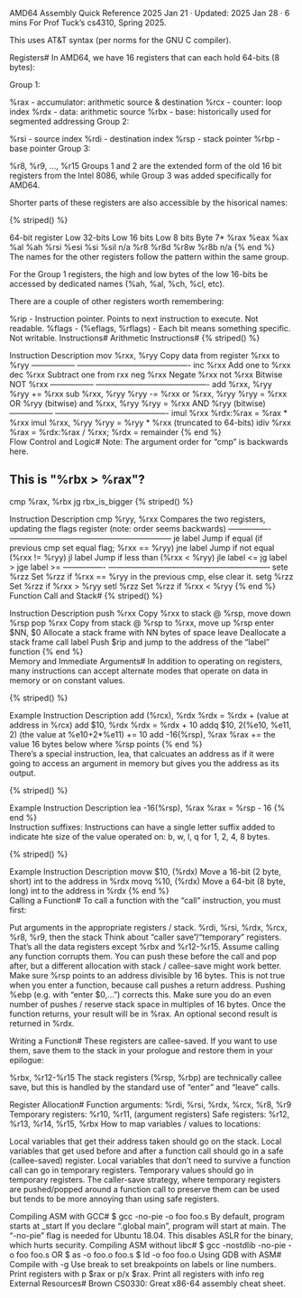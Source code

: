 AMD64 Assembly Quick Reference
2025 Jan 21
·
Updated: 2025 Jan 28
·
6 mins
For Prof Tuck’s cs4310, Spring 2025.

This uses AT&T syntax (per norms for the GNU C compiler).

Registers#
In AMD64, we have 16 registers that can each hold 64-bits (8 bytes):

Group 1:

%rax - accumulator: arithmetic source & destination
%rcx - counter: loop index
%rdx - data: arithmetic source
%rbx - base: historically used for segmented addressing
Group 2:

%rsi - source index
%rdi - destination index
%rsp - stack pointer
%rbp - base pointer
Group 3:

%r8, %r9, …, %r15
Groups 1 and 2 are the extended form of the old 16 bit registers from the Intel 8086, while Group 3 was added specifically for AMD64.

Shorter parts of these registers are also accessible by the hisorical names:

{% striped() %}

64-bit register	Low 32-bits	Low 16 bits	Low 8 bits	Byte 7*
%rax	%eax	%ax	%al	%ah
%rsi	%esi	%si	%sil	n/a
%r8	%r8d	%r8w	%r8b	n/a
{% end %}				
The names for the other registers follow the pattern within the same group.

For the Group 1 registers, the high and low bytes of the low 16-bits be accessed by dedicated names (%ah, %al, %ch, %cl, etc).

There are a couple of other registers worth remembering:

%rip - Instruction pointer. Points to next instruction to execute. Not readable.
%flags - (%eflags, %rflags) - Each bit means something specific. Not writable.
Instructions#
Arithmetic Instructions#
{% striped() %}

Instruction	Description
mov %rxx, %ryy	Copy data from register %rxx to %ryy
—————–	——————————————-
inc %rxx	Add one to %rxx
dec %rxx	Subtract one from rxx
neg %rxx	Negate %rxx
not %rxx	Bitwise NOT %rxx
—————–	——————————————-
add %rxx, %ryy	%ryy += %rxx
sub %rxx, %ryy	%ryy -= %rxx
or %rxx, %ryy	%ryy = %rxx OR %ryy (bitwise)
and %rxx, %ryy	%ryy = %rxx AND %ryy (bitwise)
—————–	——————————————-
imul %rxx	%rdx:%rax = %rax * %rxx
imul %rxx, %ryy	%ryy = %ryy * %rxx (truncated to 64-bits)
idiv %rxx	%rax = %rdx:%rax / %rxx; %rdx = remainder
{% end %}	
Flow Control and Logic#
Note: The argument order for “cmp” is backwards here.

  ## This is "%rbx > %rax"?
  cmp %rax, %rbx
  jg rbx_is_bigger
{% striped() %}

Instruction	Description
cmp %ryy, %rxx	Compares the two registers, updating the flags register (note: order seems backwards)
—————-	————————————————————–
je label	Jump if equal (if previous cmp set equal flag; %rxx == %ryy)
jne label	Jump if not equal (%rxx != %ryy)
jl label	Jump if less than (%rxx < %ryy)
jle label	<=
jg label	>
jge label	>=
—————-	————————————————————–
sete %rzz	Set %rzz if %rxx == %ryy in the previous cmp, else clear it.
setg %rzz	Set %rzz if %rxx > %ryy
setl %rzz	Set %rzz if %rxx < %ryy
{% end %}	
Function Call and Stack#
{% striped() %}

Instruction	Description
push %rxx	Copy %rxx to stack @ %rsp, move down %rsp
pop %rxx	Copy from stack @ %rsp to %rxx, move up %rsp
enter $NN, $0	Allocate a stack frame with NN bytes of space
leave	Deallocate a stack frame
call label	Push $rip and jump to the address of the “label” function
{% end %}	
Memory and Immediate Arguments#
In addition to operating on registers, many instructions can accept alternate modes that operate on data in memory or on constant values.

{% striped() %}

Example Instruction	Description
add (%rcx), %rdx	%rdx = %rdx + (value at address in %rcx)
add $10, %rdx	%rdx = %rdx + 10
addq $10, 2(%e10, %e11, 2)	(the value at %e10+2*%e11) += 10
add -16(%rsp), %rax	%rax += the value 16 bytes below where %rsp points
{% end %}	
There’s a special instruction, lea, that calcuates an address as if it were going to access an argument in memory but gives you the address as its output.

{% striped() %}

Example Instruction	Description
lea -16(%rsp), %rax	%rax = %rsp - 16
{% end %}	
Instruction suffixes: Instructions can have a single letter suffix added to indicate hte size of the value operated on: b, w, l, q for 1, 2, 4, 8 bytes.

{% striped() %}

Example Instruction	Description
movw $10, (%rdx)	Move a 16-bit (2 byte, short) int to the address in %rdx
movq %10, (%rdx)	Move a 64-bit (8 byte, long) int to the address in %rdx
{% end %}	
Calling a Function#
To call a function with the “call” instruction, you must first:

Put arguments in the appropriate registers / stack.
%rdi, %rsi, %rdx, %rcx, %r8, %r9, then the stack
Think about “caller save”/“temporary” registers.
That’s all the data registers except %rbx and %r12-%r15.
Assume calling any function corrupts them.
You can push these before the call and pop after, but a different allocation with stack / callee-save might work better.
Make sure %rsp points to an address divisible by 16 bytes.
This is not true when you enter a function, because call pushes a return address.
Pushing %ebp (e.g. with “enter $0,…”) corrects this.
Make sure you do an even number of pushes / reserve stack space in multiples of 16 bytes.
Once the function returns, your result will be in %rax. An optional second result is returned in %rdx.

Writing a Function#
These registers are callee-saved. If you want to use them, save them to the stack in your prologue and restore them in your epilogue:

%rbx, %r12-%r15
The stack registers (%rsp, %rbp) are technically callee save, but this is handled by the standard use of “enter” and “leave” calls.

Register Allocation#
Function arguments: %rdi, %rsi, %rdx, %rcx, %r8, %r9
Temporary registers: %r10, %r11, (argument registers)
Safe registers: %r12, %r13, %r14, %r15, %rbx
How to map variables / values to locations:

Local variables that get their address taken should go on the stack.
Local variables that get used before and after a function call should go in a safe (callee-saved) register.
Local variables that don’t need to survive a function call can go in temporary registers.
Temporary values should go in temporary registers.
The caller-save strategy, where temporary registers are pushed/popped around a function call to preserve them can be used but tends to be more annoying than using safe registers.

Compiling ASM with GCC#
$ gcc -no-pie -o foo foo.s
By default, program starts at _start
If you declare “.global main”, program will start at main.
The “-no-pie” flag is needed for Ubuntu 18.04. This disables ASLR for the binary, which hurts security.
Compiling ASM without libc#
$ gcc -nostdlib -no-pie -o foo foo.s
OR
$ as -o foo.o foo.s
$ ld -o foo foo.o
Using GDB with ASM#
Compile with -g
Use break to set breakpoints on labels or line numbers.
Print registers with p $rax or p/x $rax.
Print all registers with info reg
External Resources#
Brown CS0330: Great x86-64 assembly cheat sheet.
